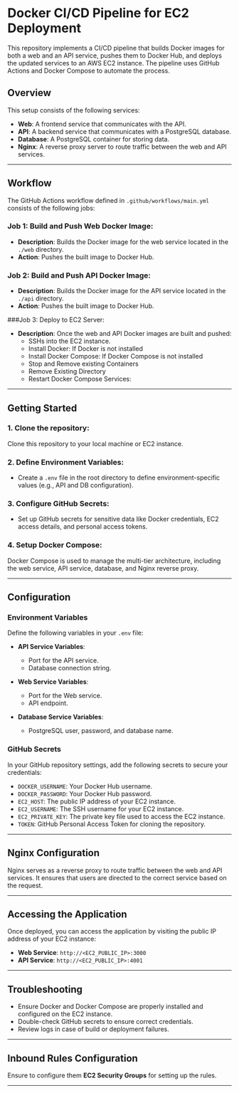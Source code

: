 # Docker CI/CD Pipeline for EC2 Deployment

This repository implements a CI/CD pipeline that builds Docker images for both a web and an API service, pushes them to Docker Hub, and deploys the updated services to an AWS EC2 instance. The pipeline uses GitHub Actions and Docker Compose to automate the process.

## Overview

This setup consists of the following services:

- **Web**: A frontend service that communicates with the API.
- **API**: A backend service that communicates with a PostgreSQL database.
- **Database**: A PostgreSQL container for storing data.
- **Nginx**: A reverse proxy server to route traffic between the web and API services.


---

## Workflow

The GitHub Actions workflow defined in `.github/workflows/main.yml` consists of the following jobs:

### Job 1: Build and Push Web Docker Image:
- **Description**: Builds the Docker image for the web service located in the `./web` directory.
- **Action**: Pushes the built image to Docker Hub.

### Job 2: Build and Push API Docker Image:
- **Description**: Builds the Docker image for the API service located in the `./api` directory.
- **Action**: Pushes the built image to Docker Hub.

###Job 3: Deploy to EC2 Server:
- **Description**: Once the web and API Docker images are built and pushed:
  - SSHs into the EC2 instance.
  - Install Docker: If Docker is not installed
  - Install Docker Compose: If Docker Compose is not installed
  - Stop and Remove  existing Containers
  - Remove Existing Directory
  - Restart Docker Compose Services:


---

## Getting Started

### 1. Clone the repository:
   Clone this repository to your local machine or EC2 instance.

### 2. Define Environment Variables:
   - Create a `.env` file in the root directory to define environment-specific values (e.g., API and DB configuration).

### 3. Configure GitHub Secrets:
   - Set up GitHub secrets for sensitive data like Docker credentials, EC2 access details, and personal access tokens.

### 4. Setup Docker Compose:
   Docker Compose is used to manage the multi-tier architecture, including the web service, API service, database, and Nginx reverse proxy.

---

## Configuration

### Environment Variables

Define the following variables in your `.env` file:

- **API Service Variables**:
  - Port for the API service.
  - Database connection string.

- **Web Service Variables**:
  - Port for the Web service.
  - API endpoint.

- **Database Service Variables**:
  - PostgreSQL user, password, and database name.

### GitHub Secrets

In your GitHub repository settings, add the following secrets to secure your credentials:

- `DOCKER_USERNAME`: Your Docker Hub username.
- `DOCKER_PASSWORD`: Your Docker Hub password.
- `EC2_HOST`: The public IP address of your EC2 instance.
- `EC2_USERNAME`: The SSH username for your EC2 instance.
- `EC2_PRIVATE_KEY`: The private key file used to access the EC2 instance.
- `TOKEN`: GitHub Personal Access Token for cloning the repository.

---

## Nginx Configuration

Nginx serves as a reverse proxy to route traffic between the web and API services. It ensures that users are directed to the correct service based on the request.

---

## Accessing the Application

Once deployed, you can access the application by visiting the public IP address of your EC2 instance:

- **Web Service**: `http://<EC2_PUBLIC_IP>:3000`
- **API Service**: `http://<EC2_PUBLIC_IP>:4001`

---

## Troubleshooting

- Ensure Docker and Docker Compose are properly installed and configured on the EC2 instance.
- Double-check GitHub secrets to ensure correct credentials.
- Review logs in case of build or deployment failures.


---

## Inbound Rules Configuration
Ensure to configure them **EC2 Security Groups** for setting up the rules.

---
